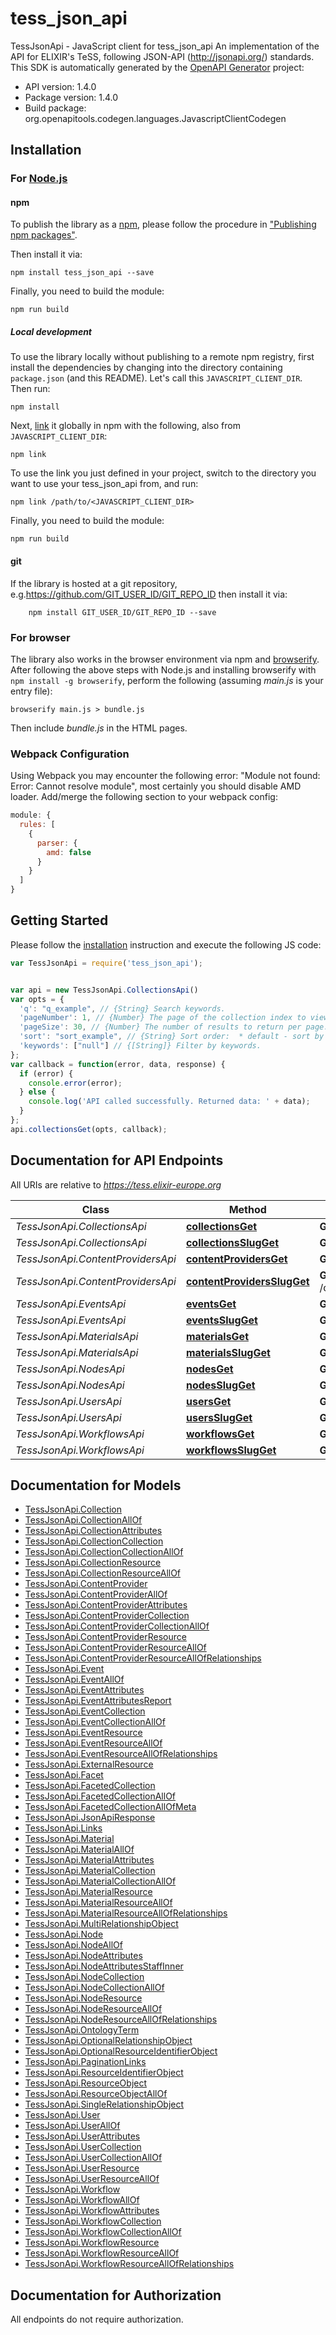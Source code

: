 # tess_json_api

TessJsonApi - JavaScript client for tess_json_api
An implementation of the API for ELIXIR's TeSS, following JSON-API (http://jsonapi.org/) standards.
This SDK is automatically generated by the [OpenAPI Generator](https://openapi-generator.tech) project:

- API version: 1.4.0
- Package version: 1.4.0
- Build package: org.openapitools.codegen.languages.JavascriptClientCodegen

## Installation

### For [Node.js](https://nodejs.org/)

#### npm

To publish the library as a [npm](https://www.npmjs.com/), please follow the procedure in ["Publishing npm packages"](https://docs.npmjs.com/getting-started/publishing-npm-packages).

Then install it via:

```shell
npm install tess_json_api --save
```

Finally, you need to build the module:

```shell
npm run build
```

##### Local development

To use the library locally without publishing to a remote npm registry, first install the dependencies by changing into the directory containing `package.json` (and this README). Let's call this `JAVASCRIPT_CLIENT_DIR`. Then run:

```shell
npm install
```

Next, [link](https://docs.npmjs.com/cli/link) it globally in npm with the following, also from `JAVASCRIPT_CLIENT_DIR`:

```shell
npm link
```

To use the link you just defined in your project, switch to the directory you want to use your tess_json_api from, and run:

```shell
npm link /path/to/<JAVASCRIPT_CLIENT_DIR>
```

Finally, you need to build the module:

```shell
npm run build
```

#### git

If the library is hosted at a git repository, e.g.https://github.com/GIT_USER_ID/GIT_REPO_ID
then install it via:

```shell
    npm install GIT_USER_ID/GIT_REPO_ID --save
```

### For browser

The library also works in the browser environment via npm and [browserify](http://browserify.org/). After following
the above steps with Node.js and installing browserify with `npm install -g browserify`,
perform the following (assuming *main.js* is your entry file):

```shell
browserify main.js > bundle.js
```

Then include *bundle.js* in the HTML pages.

### Webpack Configuration

Using Webpack you may encounter the following error: "Module not found: Error:
Cannot resolve module", most certainly you should disable AMD loader. Add/merge
the following section to your webpack config:

```javascript
module: {
  rules: [
    {
      parser: {
        amd: false
      }
    }
  ]
}
```

## Getting Started

Please follow the [installation](#installation) instruction and execute the following JS code:

```javascript
var TessJsonApi = require('tess_json_api');


var api = new TessJsonApi.CollectionsApi()
var opts = {
  'q': "q_example", // {String} Search keywords.
  'pageNumber': 1, // {Number} The page of the collection index to view.
  'pageSize': 30, // {Number} The number of results to return per page.
  'sort': "sort_example", // {String} Sort order:  * default - sort by date (for Events), sort by number of resources (for Content Providers) otherwise sort by title (default).  * new - Sort by when the entry was created.  * mod - Sort by when the entry was last modified.  * rel - Sort by search query relevance.  * early - Sort by date, earliest to latest (Events only).  * late - Sort by date, latest to earliest (Events only). 
  'keywords': ["null"] // {[String]} Filter by keywords.
};
var callback = function(error, data, response) {
  if (error) {
    console.error(error);
  } else {
    console.log('API called successfully. Returned data: ' + data);
  }
};
api.collectionsGet(opts, callback);

```

## Documentation for API Endpoints

All URIs are relative to *https://tess.elixir-europe.org*

Class | Method | HTTP request | Description
------------ | ------------- | ------------- | -------------
*TessJsonApi.CollectionsApi* | [**collectionsGet**](docs/CollectionsApi.md#collectionsGet) | **GET** /collections | 
*TessJsonApi.CollectionsApi* | [**collectionsSlugGet**](docs/CollectionsApi.md#collectionsSlugGet) | **GET** /collections/{slug} | 
*TessJsonApi.ContentProvidersApi* | [**contentProvidersGet**](docs/ContentProvidersApi.md#contentProvidersGet) | **GET** /content_providers | 
*TessJsonApi.ContentProvidersApi* | [**contentProvidersSlugGet**](docs/ContentProvidersApi.md#contentProvidersSlugGet) | **GET** /content_providers/{slug} | 
*TessJsonApi.EventsApi* | [**eventsGet**](docs/EventsApi.md#eventsGet) | **GET** /events | 
*TessJsonApi.EventsApi* | [**eventsSlugGet**](docs/EventsApi.md#eventsSlugGet) | **GET** /events/{slug} | 
*TessJsonApi.MaterialsApi* | [**materialsGet**](docs/MaterialsApi.md#materialsGet) | **GET** /materials | 
*TessJsonApi.MaterialsApi* | [**materialsSlugGet**](docs/MaterialsApi.md#materialsSlugGet) | **GET** /materials/{slug} | 
*TessJsonApi.NodesApi* | [**nodesGet**](docs/NodesApi.md#nodesGet) | **GET** /nodes | 
*TessJsonApi.NodesApi* | [**nodesSlugGet**](docs/NodesApi.md#nodesSlugGet) | **GET** /nodes/{slug} | 
*TessJsonApi.UsersApi* | [**usersGet**](docs/UsersApi.md#usersGet) | **GET** /users | 
*TessJsonApi.UsersApi* | [**usersSlugGet**](docs/UsersApi.md#usersSlugGet) | **GET** /users/{slug} | 
*TessJsonApi.WorkflowsApi* | [**workflowsGet**](docs/WorkflowsApi.md#workflowsGet) | **GET** /workflows | 
*TessJsonApi.WorkflowsApi* | [**workflowsSlugGet**](docs/WorkflowsApi.md#workflowsSlugGet) | **GET** /workflows/{slug} | 


## Documentation for Models

 - [TessJsonApi.Collection](docs/Collection.md)
 - [TessJsonApi.CollectionAllOf](docs/CollectionAllOf.md)
 - [TessJsonApi.CollectionAttributes](docs/CollectionAttributes.md)
 - [TessJsonApi.CollectionCollection](docs/CollectionCollection.md)
 - [TessJsonApi.CollectionCollectionAllOf](docs/CollectionCollectionAllOf.md)
 - [TessJsonApi.CollectionResource](docs/CollectionResource.md)
 - [TessJsonApi.CollectionResourceAllOf](docs/CollectionResourceAllOf.md)
 - [TessJsonApi.ContentProvider](docs/ContentProvider.md)
 - [TessJsonApi.ContentProviderAllOf](docs/ContentProviderAllOf.md)
 - [TessJsonApi.ContentProviderAttributes](docs/ContentProviderAttributes.md)
 - [TessJsonApi.ContentProviderCollection](docs/ContentProviderCollection.md)
 - [TessJsonApi.ContentProviderCollectionAllOf](docs/ContentProviderCollectionAllOf.md)
 - [TessJsonApi.ContentProviderResource](docs/ContentProviderResource.md)
 - [TessJsonApi.ContentProviderResourceAllOf](docs/ContentProviderResourceAllOf.md)
 - [TessJsonApi.ContentProviderResourceAllOfRelationships](docs/ContentProviderResourceAllOfRelationships.md)
 - [TessJsonApi.Event](docs/Event.md)
 - [TessJsonApi.EventAllOf](docs/EventAllOf.md)
 - [TessJsonApi.EventAttributes](docs/EventAttributes.md)
 - [TessJsonApi.EventAttributesReport](docs/EventAttributesReport.md)
 - [TessJsonApi.EventCollection](docs/EventCollection.md)
 - [TessJsonApi.EventCollectionAllOf](docs/EventCollectionAllOf.md)
 - [TessJsonApi.EventResource](docs/EventResource.md)
 - [TessJsonApi.EventResourceAllOf](docs/EventResourceAllOf.md)
 - [TessJsonApi.EventResourceAllOfRelationships](docs/EventResourceAllOfRelationships.md)
 - [TessJsonApi.ExternalResource](docs/ExternalResource.md)
 - [TessJsonApi.Facet](docs/Facet.md)
 - [TessJsonApi.FacetedCollection](docs/FacetedCollection.md)
 - [TessJsonApi.FacetedCollectionAllOf](docs/FacetedCollectionAllOf.md)
 - [TessJsonApi.FacetedCollectionAllOfMeta](docs/FacetedCollectionAllOfMeta.md)
 - [TessJsonApi.JsonApiResponse](docs/JsonApiResponse.md)
 - [TessJsonApi.Links](docs/Links.md)
 - [TessJsonApi.Material](docs/Material.md)
 - [TessJsonApi.MaterialAllOf](docs/MaterialAllOf.md)
 - [TessJsonApi.MaterialAttributes](docs/MaterialAttributes.md)
 - [TessJsonApi.MaterialCollection](docs/MaterialCollection.md)
 - [TessJsonApi.MaterialCollectionAllOf](docs/MaterialCollectionAllOf.md)
 - [TessJsonApi.MaterialResource](docs/MaterialResource.md)
 - [TessJsonApi.MaterialResourceAllOf](docs/MaterialResourceAllOf.md)
 - [TessJsonApi.MaterialResourceAllOfRelationships](docs/MaterialResourceAllOfRelationships.md)
 - [TessJsonApi.MultiRelationshipObject](docs/MultiRelationshipObject.md)
 - [TessJsonApi.Node](docs/Node.md)
 - [TessJsonApi.NodeAllOf](docs/NodeAllOf.md)
 - [TessJsonApi.NodeAttributes](docs/NodeAttributes.md)
 - [TessJsonApi.NodeAttributesStaffInner](docs/NodeAttributesStaffInner.md)
 - [TessJsonApi.NodeCollection](docs/NodeCollection.md)
 - [TessJsonApi.NodeCollectionAllOf](docs/NodeCollectionAllOf.md)
 - [TessJsonApi.NodeResource](docs/NodeResource.md)
 - [TessJsonApi.NodeResourceAllOf](docs/NodeResourceAllOf.md)
 - [TessJsonApi.NodeResourceAllOfRelationships](docs/NodeResourceAllOfRelationships.md)
 - [TessJsonApi.OntologyTerm](docs/OntologyTerm.md)
 - [TessJsonApi.OptionalRelationshipObject](docs/OptionalRelationshipObject.md)
 - [TessJsonApi.OptionalResourceIdentifierObject](docs/OptionalResourceIdentifierObject.md)
 - [TessJsonApi.PaginationLinks](docs/PaginationLinks.md)
 - [TessJsonApi.ResourceIdentifierObject](docs/ResourceIdentifierObject.md)
 - [TessJsonApi.ResourceObject](docs/ResourceObject.md)
 - [TessJsonApi.ResourceObjectAllOf](docs/ResourceObjectAllOf.md)
 - [TessJsonApi.SingleRelationshipObject](docs/SingleRelationshipObject.md)
 - [TessJsonApi.User](docs/User.md)
 - [TessJsonApi.UserAllOf](docs/UserAllOf.md)
 - [TessJsonApi.UserAttributes](docs/UserAttributes.md)
 - [TessJsonApi.UserCollection](docs/UserCollection.md)
 - [TessJsonApi.UserCollectionAllOf](docs/UserCollectionAllOf.md)
 - [TessJsonApi.UserResource](docs/UserResource.md)
 - [TessJsonApi.UserResourceAllOf](docs/UserResourceAllOf.md)
 - [TessJsonApi.Workflow](docs/Workflow.md)
 - [TessJsonApi.WorkflowAllOf](docs/WorkflowAllOf.md)
 - [TessJsonApi.WorkflowAttributes](docs/WorkflowAttributes.md)
 - [TessJsonApi.WorkflowCollection](docs/WorkflowCollection.md)
 - [TessJsonApi.WorkflowCollectionAllOf](docs/WorkflowCollectionAllOf.md)
 - [TessJsonApi.WorkflowResource](docs/WorkflowResource.md)
 - [TessJsonApi.WorkflowResourceAllOf](docs/WorkflowResourceAllOf.md)
 - [TessJsonApi.WorkflowResourceAllOfRelationships](docs/WorkflowResourceAllOfRelationships.md)


## Documentation for Authorization

All endpoints do not require authorization.
